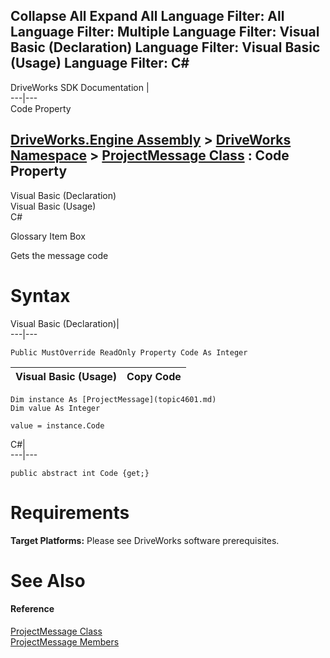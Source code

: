 Collapse All Expand All Language Filter: All  Language Filter: Multiple  Language Filter: Visual Basic (Declaration) Language Filter: Visual Basic (Usage) Language Filter: C#  
---  
DriveWorks SDK Documentation  |   
---|---  
Code Property   
  
[DriveWorks.Engine Assembly](topic2156.md) > [DriveWorks Namespace](topic2159.md) > [ProjectMessage Class](topic4601.md) : Code Property  
---  
  
Visual Basic (Declaration)    
Visual Basic (Usage)    
C# 

Glossary Item Box

Gets the message code 

# Syntax

Visual Basic (Declaration)|   
---|---  
      
    
    Public MustOverride ReadOnly Property Code As Integer  
  
Visual Basic (Usage)| Copy Code  
---|---  
      
    
    Dim instance As [ProjectMessage](topic4601.md)
    Dim value As Integer
     
    value = instance.Code  
  
C#|   
---|---  
      
    
    public abstract int Code {get;}  
  
# Requirements

**Target Platforms:** Please see DriveWorks software prerequisites.

# See Also

#### Reference

[ProjectMessage Class](topic4601.md)   
[ProjectMessage Members](topic4602.md)


